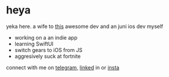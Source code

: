 # heya
yeka here. a wife to [this](https://github.com/shalamowww) awesome dev and an juni ios dev myself

- working on a an indie app
- learning SwiftUI
- switch gears to iOS from JS
- aggresively suck at fortnite

connect with me on [telegram][telegram], [linked][linkedin] in or [insta][instagram]

[telegram]: https://t.me/kotiknalune
[instagram]: https://instagram.com/kotik.na.lune
[linkedin]: https://www.linkedin.com/in/kotiknalune/
